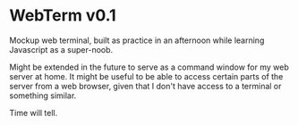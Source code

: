 # WebTerm v0.1
Mockup web terminal, built as practice in an afternoon while learning Javascript as a super-noob.

Might be extended in the future to serve as a command window for my web server at home. It might be useful to be able to access certain parts of the server from a web browser, given that I don't have access to a terminal or something similar. 

Time will tell.
